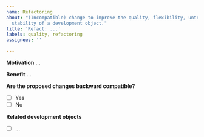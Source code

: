 ```yaml
---
name: Refactoring
about: "(Incompatible) change to improve the quality, flexibility, unterstandability,
  stability of a development object."
title: 'Refact: ...'
labels: quality, refactoring
assignees: ''

---
```


**Motivation**
...

**Benefit**
...

**Are the proposed changes backward compatible?** 
- [ ] Yes
- [ ] No

**Related development objects**
- [ ] ...
